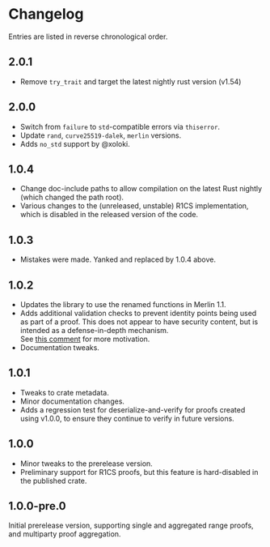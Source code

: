# Changelog

Entries are listed in reverse chronological order.

## 2.0.1
* Remove `try_trait` and target the latest nightly rust version (v1.54)

## 2.0.0

* Switch from `failure` to `std`-compatible errors via `thiserror`.
* Update `rand`, `curve25519-dalek`, `merlin` versions.
* Adds `no_std` support by @xoloki.

## 1.0.4

* Change doc-include paths to allow compilation on the latest Rust nightly
  (which changed the path root).
* Various changes to the (unreleased, unstable) R1CS implementation, which is
  disabled in the released version of the code.

## 1.0.3

* Mistakes were made. Yanked and replaced by 1.0.4 above.

## 1.0.2

* Updates the library to use the renamed functions in Merlin 1.1.
* Adds additional validation checks to prevent identity points being used as
  part of a proof.  This does not appear to have security content, but is
  intended as a defense-in-depth mechanism.  
  See [this comment][identity_comment] for more motivation.
* Documentation tweaks.

## 1.0.1

* Tweaks to crate metadata.
* Minor documentation changes.
* Adds a regression test for deserialize-and-verify for proofs created using
  v1.0.0, to ensure they continue to verify in future versions.

## 1.0.0

* Minor tweaks to the prerelease version.  
* Preliminary support for R1CS proofs, but this feature is hard-disabled in the
  published crate.

## 1.0.0-pre.0

Initial prerelease version, supporting single and aggregated range proofs, and
multiparty proof aggregation.

[identity_comment]: https://github.com/dalek-cryptography/bulletproofs/pull/248#discussion_r251916724
